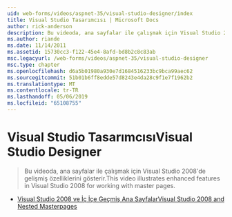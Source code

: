 ```yaml
---
uid: web-forms/videos/aspnet-35/visual-studio-designer/index
title: Visual Studio Tasarımcısı | Microsoft Docs
author: rick-anderson
description: Bu videoda, ana sayfalar ile çalışmak için Visual Studio 2008'de gelişmiş özelliklerini gösterir.
ms.author: riande
ms.date: 11/14/2011
ms.assetid: 15730cc3-f122-45e4-8afd-bd8b2c8c83ab
msc.legacyurl: /web-forms/videos/aspnet-35/visual-studio-designer
msc.type: chapter
ms.openlocfilehash: d6a5b01980a930e7d1684516233bc9bca99aec62
ms.sourcegitcommit: 51b01b6ff8edde57d8243e4da28c9f1e7f1962b2
ms.translationtype: MT
ms.contentlocale: tr-TR
ms.lasthandoff: 05/06/2019
ms.locfileid: "65108755"
---
```

# <a name="visual-studio-designer"></a><span data-ttu-id="e145b-103">Visual Studio Tasarımcısı</span><span class="sxs-lookup"><span data-stu-id="e145b-103">Visual Studio Designer</span></span>

> <span data-ttu-id="e145b-104">Bu videoda, ana sayfalar ile çalışmak için Visual Studio 2008'de gelişmiş özelliklerini gösterir.</span><span class="sxs-lookup"><span data-stu-id="e145b-104">This video illustrates enhanced features in Visual Studio 2008 for working with master pages.</span></span>

- [<span data-ttu-id="e145b-105">Visual Studio 2008 ve İç İçe Geçmiş Ana Sayfalar</span><span class="sxs-lookup"><span data-stu-id="e145b-105">Visual Studio 2008 and Nested Masterpages</span></span>](visual-studio-2008-and-nested-masterpages.md)
